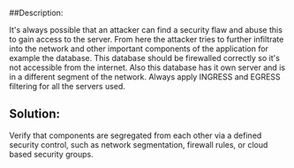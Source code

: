 ##Description:

It's always possible that an attacker can find a security flaw and abuse this to gain access
to the server. From here the attacker tries to further infiltrate into the network and other
important components of the application for example the database. This database should be firewalled
correctly so it's not accessible from the internet. Also this database has it own server and is in a
different segment of the network. Always apply INGRESS and EGRESS filtering for all the servers used.

## Solution:

Verify that components are segregated from each other via a defined security control, such as
network segmentation, firewall rules, or cloud based security groups.
